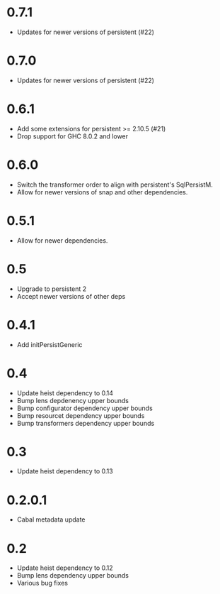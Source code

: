 # 0.7.1
* Updates for newer versions of persistent (#22)

# 0.7.0
* Updates for newer versions of persistent (#22)

# 0.6.1
* Add some extensions for persistent >= 2.10.5 (#21)
* Drop support for GHC 8.0.2 and lower

# 0.6.0
* Switch the transformer order to align with persistent's SqlPersistM.
* Allow for newer versions of snap and other dependencies.

# 0.5.1
* Allow for newer dependencies.

# 0.5

* Upgrade to persistent 2
* Accept newer versions of other deps

# 0.4.1

* Add initPersistGeneric

# 0.4

* Update heist dependency to 0.14
* Bump lens depdenency upper bounds
* Bump configurator dependency upper bounds
* Bump resourcet dependency upper bounds
* Bump transformers dependency upper bounds

# 0.3

* Update heist dependency to 0.13

# 0.2.0.1

* Cabal metadata update

# 0.2

* Update heist dependency to 0.12
* Bump lens dependency upper bounds
* Various bug fixes
